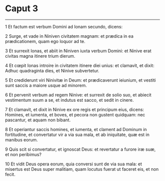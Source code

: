 # Caput 3

***

1 Et factum est verbum Domini ad Ionam secundo, dicens:

2 Surge, et vade in Niniven civitatem magnam: et prædica in ea prædicationem, quam ego loquor ad te.

3 Et surrexit Ionas, et abiit in Niniven iuxta verbum Domini: et Ninive erat civitas magna itinere trium dierum.

4 Et cœpit Ionas introire in civitatem itinere diei unius: et clamavit, et dixit: Adhuc quadraginta dies, et Ninive subvertetur.

5 Et crediderunt viri Ninivitæ in Deum: et prædicaverunt ieiunium, et vestiti sunt saccis a maiore usque ad minorem.

6 Et pervenit verbum ad regem Ninive: et surrexit de solio suo, et abiecit vestimentum suum a se, et indutus est sacco, et sedit in cinere.

7 Et clamavit, et dixit in Ninive ex ore regis et principum eius, dicens: Homines, et iumenta, et boves, et pecora non gustent quidquam: nec pascantur, et aquam non bibant.

8 Et operiantur saccis homines, et iumenta, et clament ad Dominum in fortitudine, et convertatur vir a via sua mala, et ab iniquitate, quæ est in manibus eorum.

9 Quis scit si convertatur, et ignoscat Deus: et revertatur a furore iræ suæ, et non peribimus?

10 Et vidit Deus opera eorum, quia conversi sunt de via sua mala: et misertus est Deus super malitiam, quam locutus fuerat ut faceret eis, et non fecit.

